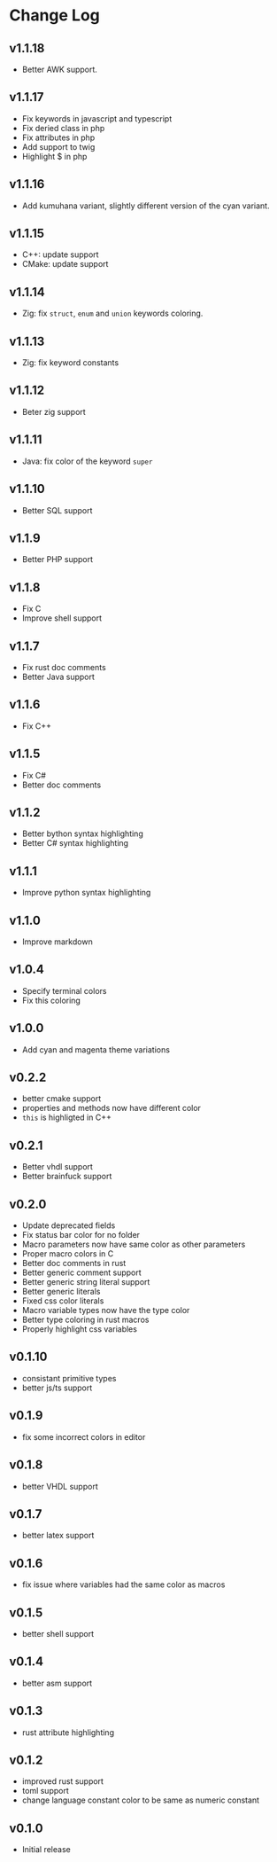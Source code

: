 # Change Log

## v1.1.18
- Better AWK support.

## v1.1.17
- Fix keywords in javascript and typescript
- Fix deried class in php
- Fix attributes in php
- Add support to twig
- Highlight $ in php

## v1.1.16
- Add kumuhana variant, slightly different version of the cyan variant.

## v1.1.15
- C++: update support
- CMake: update support

## v1.1.14
- Zig: fix `struct`, `enum` and `union` keywords coloring.

## v1.1.13
- Zig: fix keyword constants

## v1.1.12
- Beter zig support

## v1.1.11
- Java: fix color of the keyword `super`

## v1.1.10
- Better SQL support

## v1.1.9
- Better PHP support

## v1.1.8
- Fix C
- Improve shell support

## v1.1.7
- Fix rust doc comments
- Better Java support

## v1.1.6
- Fix C++

## v1.1.5
- Fix C#
- Better doc comments

## v1.1.2
- Better bython syntax highlighting
- Better C# syntax highlighting

## v1.1.1
- Improve python syntax highlighting

## v1.1.0
- Improve markdown

## v1.0.4
- Specify terminal colors
- Fix this coloring

## v1.0.0
- Add cyan and magenta theme variations

## v0.2.2
- better cmake support
- properties and methods now have different color
- `this` is highligted in C++

## v0.2.1
- Better vhdl support
- Better brainfuck support

## v0.2.0
- Update deprecated fields
- Fix status bar color for no folder
- Macro parameters now have same color as other parameters
- Proper macro colors in C
- Better doc comments in rust
- Better generic comment support
- Better generic string literal support
- Better generic literals
- Fixed css color literals
- Macro variable types now have the type color
- Better type coloring in rust macros
- Properly highlight css variables

## v0.1.10
- consistant primitive types
- better js/ts support

## v0.1.9
- fix some incorrect colors in editor

## v0.1.8
- better VHDL support

## v0.1.7
- better latex support

## v0.1.6
- fix issue where variables had the same color as macros

## v0.1.5
- better shell support

## v0.1.4
- better asm support

## v0.1.3
- rust attribute highlighting

## v0.1.2
- improved rust support
- toml support
- change language constant color to be same as numeric constant

## v0.1.0
- Initial release
